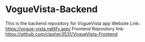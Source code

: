 # VogueVista-Backend
This is the backend repository for VogueVista app
Website Link: https://vogue-vista.netlify.app/
Frontend Repository link: https://github.com/clasher3531/VogueVista-Frontend

